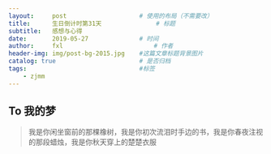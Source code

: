 ```yaml
---
layout:     post   				    # 使用的布局（不需要改）
title:      生日倒计时第31天 				# 标题
subtitle:   感想与心得
date:       2019-05-27 				# 时间
author:     fxl 						# 作者
header-img: img/post-bg-2015.jpg 	#这篇文章标题背景图片
catalog: true 						# 是否归档
tags:								#标签
    - zjmm
---
```

## To 我的梦
>我是你闲坐窗前的那棵橡树，我是你初次流泪时手边的书，我是你春夜注视的那段蜡烛，我是你秋天穿上的楚楚衣服
